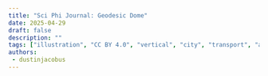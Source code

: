 ```yaml
---
title: "Sci Phi Journal: Geodesic Dome"
date: 2025-04-29
draft: false
description: ""
tags: ["illustration", "CC BY 4.0", "vertical", "city", "transport", "airship", "people"]
authors:
 - dustinjacobus
---
```



